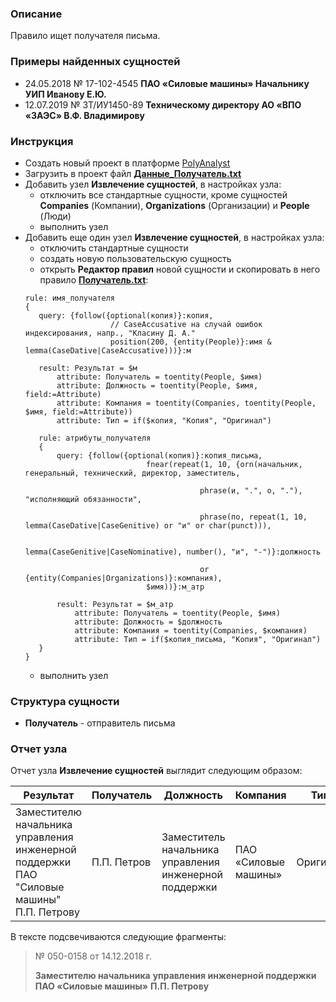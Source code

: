 ### Описание
Правило ищет получателя письма.

### Примеры найденных сущностей
* 24.05.2018 № 17-102-4545 **ПАО «Силовые машины» Начальнику УИП Иванову Е.Ю.**
* 12.07.2019 № ЗТ/ИУ1450-89 **Техническому директору АО «ВПО «ЗАЭС» В.Ф. Владимирову**

### Инструкция
* Создать новый проект в платформе [PolyAnalyst](https://www.megaputer.ru/produkti/)
* Загрузить в проект файл [**Данные_Получатель.txt**](Данные_Получатель.txt)
* Добавить узел **Извлечение сущностей**, в настройках узла:
	* отключить все стандартные сущности, кроме сущностей **Companies** (Компании), **Organizations** (Организации) и **People** (Люди)
	* выполнить узел
* Добавить еще один узел **Извлечение сущностей**, в настройках узла:
	 * отключить стандартные сущности
	 * создать новую пользовательскую сущность
	 * открыть **Редактор правил** новой сущности и скопировать в него правило [**Получатель.txt**](Получатель.txt):
	 ```
	rule: имя_получателя
	{
		query: {follow({optional(копия)}:копия, 
						// CaseAccusative на случай ошибок индексирования, напр., "Класину Д. А."
						position(200, {entity(People)}:имя & lemma(CaseDative|CaseAccusative)))}:м

		result: Результат = $м
			attribute: Получатель = toentity(People, $имя)
			attribute: Должность = toentity(People, $имя, field:=Attribute)
			attribute: Компания = toentity(Companies, toentity(People, $имя, field:=Attribute))
			attribute: Тип = if($копия, "Копия", "Оригинал")
			
		rule: атрибуты_получателя
		{
			query: {follow({optional(копия)}:копия_письма,
								fnear(repeat(1, 10, {orn(начальник, генеральный, технический, директор, заместитель,
											
											phrase(и, ".", о, "."), "исполняющий обязанности",
										
											phrase(по, repeat(1, 10, lemma(CaseDative|CaseGenitive) or "и" or char(punct))),
							
											lemma(CaseGenitive|CaseNominative), number(), "и", "-")}:должность
											
											or {entity(Companies|Organizations)}:компания),
								$имя))}:м_атр
			
			result: Результат = $м_атр
				attribute: Получатель = toentity(People, $имя)
				attribute: Должность = $должность
				attribute: Компания = toentity(Companies, $компания)
				attribute: Тип = if($копия_письма, "Копия", "Оригинал")
		}
	}

	```
	 * выполнить узел

### Структура сущности
* **Получатель** - отправитель письма

### Отчет узла
Отчет узла **Извлечение сущностей** выглядит следующим образом:

| Результат | Получатель | Должность | Компания | Тип |
| ------ | ------ | ------ | ------ | ------ |
| Заместителю начальника управления инженерной поддержки ПАО "Силовые машины" П.П. Петрову | П.П. Петров | Заместитель начальника управления инженерной поддержки | ПАО «Силовые машины» | Оригинал | 

В тексте подсвечиваются следующие фрагменты:
> № 050-0158 от 14.12.2018 г.
>
> **Заместителю начальника**
> **управления инженерной поддержки**
> **ПАО «Силовые машины»**
> **П.П. Петрову**